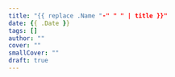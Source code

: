 ```yaml
---
title: "{{ replace .Name "-" " " | title }}"
date: {{ .Date }}
tags: []
author: ""
cover: ""
smallCover: ""
draft: true
---
```

